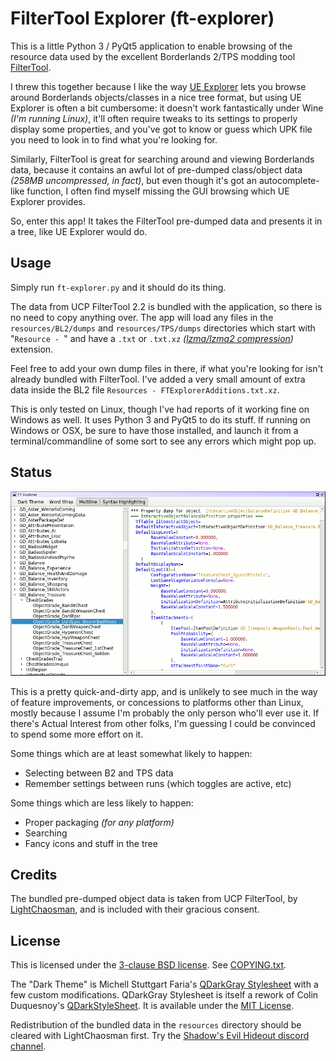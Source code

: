 FilterTool Explorer (ft-explorer)
=================================

This is a little Python 3 / PyQt5 application to enable browsing of the
resource data used by the excellent Borderlands 2/TPS modding tool
[FilterTool](https://github.com/BLCM/BLCMods/wiki/UCP-Filter-Tool).

I threw this together because I like the way
[UE Explorer](http://eliotvu.com/portfolio/view/21/ue-explorer) lets you
browse around Borderlands objects/classes in a nice tree format, but using
UE Explorer is often a bit cumbersome: it doesn't work fantastically under
Wine *(I'm running Linux)*, it'll often require tweaks to its settings to
properly display some properties, and you've got to know or guess which UPK
file you need to look in to find what you're looking for.

Similarly, FilterTool is great for searching around and viewing Borderlands
data, because it contains an awful lot of pre-dumped class/object data
*(258MB uncompressed, in fact)*, but even though it's got an
autocomplete-like function, I often find myself missing the GUI browsing
which UE Explorer provides.

So, enter this app!  It takes the FilterTool pre-dumped data and presents
it in a tree, like UE Explorer would do.

Usage
-----

Simply run `ft-explorer.py` and it should do its thing.

The data from UCP FilterTool 2.2 is bundled with the application, so there is
no need to copy anything over.  The app will load any files in the
`resources/BL2/dumps` and `resources/TPS/dumps` directories which start with
"`Resource - `" and have a `.txt` or `.txt.xz`
*([lzma/lzma2 compression](https://en.wikipedia.org/wiki/Xz))* extension.

Feel free to add your own dump files in there, if what you're looking for
isn't already bundled with FilterTool.  I've added a very small amount of
extra data inside the BL2 file `Resources - FTExplorerAdditions.txt.xz`.

This is only tested on Linux, though I've had reports of it working fine
on Windows as well.  It uses Python 3 and PyQt5 to do its stuff.  If running
on Windows or OSX, be sure to have those installed, and launch it from a
terminal/commandline of some sort to see any errors which might pop up.

Status
------

![Main Window](screenshot.png)

This is a pretty quick-and-dirty app, and is unlikely to see much in the
way of feature improvements, or concessions to platforms other than Linux,
mostly because I assume I'm probably the only person who'll ever use it.
If there's Actual Interest from other folks, I'm guessing I could be
convinced to spend some more effort on it.

Some things which are at least somewhat likely to happen:

* Selecting between B2 and TPS data
* Remember settings between runs (which toggles are active, etc)

Some things which are less likely to happen:

* Proper packaging *(for any platform)*
* Searching
* Fancy icons and stuff in the tree

Credits
-------

The bundled pre-dumped object data is taken from UCP FilterTool, by
[LightChaosman](https://www.youtube.com/channel/UCgJ6TA5sZ_Rwc1LPDYbQT1Q), and
is included with their gracious consent.

License
-------

This is licensed under the [3-clause BSD license](https://opensource.org/licenses/BSD-3-Clause).
See [COPYING.txt](COPYING.txt).

The "Dark Theme" is Michell Stuttgart Faria's
[QDarkGray Stylesheet](https://github.com/mstuttgart/qdarkgray-stylesheet)
with a few custom modifications.  QDarkGray Stylesheet is itself a rework of
Colin Duquesnoy's [QDarkStyleSheet](https://github.com/ColinDuquesnoy/QDarkStyleSheet).
It is available under the [MIT License](qdarkgraystyle/COPYING.txt).

Redistribution of the bundled data in the `resources` directory should be
cleared with LightChaosman first.  Try the
[Shadow's Evil Hideout discord channel](https://discord.gg/0YjZxbVBS9b3bXUS).
